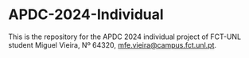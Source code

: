 # APDC-2024-Individual
This is the repository for the APDC 2024 individual project of FCT-UNL student Miguel Vieira, Nº 64320, mfe.vieira@campus.fct.unl.pt.
